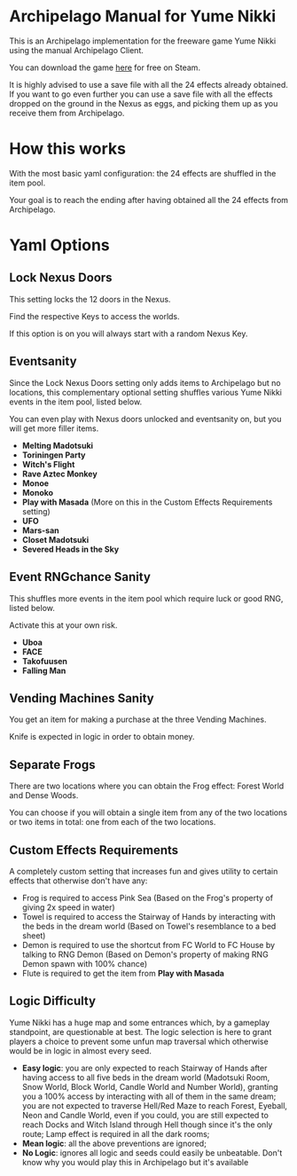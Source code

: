 # Archipelago Manual for Yume Nikki

This is an Archipelago implementation for the freeware game Yume Nikki using the manual Archipelago Client.

You can download the game [here](https://store.steampowered.com/app/650700/Yume_Nikki/) for free on Steam.

It is highly advised to use a save file with all the 24 effects already obtained. If you want to go even further you can use a save file with all the effects dropped on the ground in the Nexus as eggs, and picking them up as you receive them from Archipelago.


# How this works

With the most basic yaml configuration: the 24 effects are shuffled in the item pool.

Your goal is to reach the ending after having obtained all the 24 effects from Archipelago.


# Yaml Options

## Lock Nexus Doors

This setting locks the 12 doors in the Nexus.

Find the respective Keys to access the worlds.

If this option is on you will always start with a random Nexus Key.


## Eventsanity

Since the Lock Nexus Doors setting only adds items to Archipelago but no locations, this complementary optional setting shuffles various Yume Nikki events in the item pool, listed below.

You can even play with Nexus doors unlocked and eventsanity on, but you will get more filler items.

- **Melting Madotsuki**
- **Toriningen Party**
- **Witch's Flight**
- **Rave Aztec Monkey**
- **Monoe**
- **Monoko**
- **Play with Masada** (More on this in the Custom Effects Requirements setting)
- **UFO**
- **Mars-san**
- **Closet Madotsuki**
- **Severed Heads in the Sky**


## Event RNGchance Sanity

This shuffles more events in the item pool which require luck or good RNG, listed below.

Activate this at your own risk.

- **Uboa**
- **FACE**
- **Takofuusen**
- **Falling Man**


## Vending Machines Sanity

You get an item for making a purchase at the three Vending Machines.

Knife is expected in logic in order to obtain money.


## Separate Frogs

There are two locations where you can obtain the Frog effect: Forest World and Dense Woods.

You can choose if you will obtain a single item from any of the two locations or two items in total: one from each of the two locations.


## Custom Effects Requirements

A completely custom setting that increases fun and gives utility to certain effects that otherwise don't have any:

- Frog is required to access Pink Sea (Based on the Frog's property of giving 2x speed in water)
- Towel is required to access the Stairway of Hands by interacting with the beds in the dream world (Based on Towel's resemblance to a bed sheet)
- Demon is required to use the shortcut from FC World to FC House by talking to RNG Demon (Based on Demon's property of making RNG Demon spawn with 100% chance)
- Flute is required to get the item from **Play with Masada**


## Logic Difficulty

Yume Nikki has a huge map and some entrances which, by a gameplay standpoint, are questionable at best. The logic selection is here to grant players a choice to prevent some unfun map traversal which otherwise would be in logic in almost every seed.

- **Easy logic**: you are only expected to reach Stairway of Hands after having access to all five beds in the dream world (Madotsuki Room, Snow World, Block World, Candle World and Number World), granting you a 100% access by interacting with all of them in the same dream;
you are not expected to traverse Hell/Red Maze to reach Forest, Eyeball, Neon and Candle World, even if you could, you are still expected to reach Docks and Witch Island through Hell though since it's the only route;
Lamp effect is required in all the dark rooms;
- **Mean logic**: all the above preventions are ignored;
- **No Logic**: ignores all logic and seeds could easily be unbeatable. Don't know why you would play this in Archipelago but it's available
